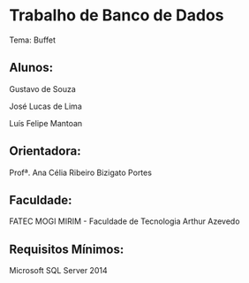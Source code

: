 # Trabalho de Banco de Dados

Tema: Buffet

## Alunos:

Gustavo de Souza

José Lucas de Lima

Luís Felipe Mantoan

## Orientadora:

Profª. Ana Célia Ribeiro Bizigato Portes

## Faculdade:

FATEC MOGI MIRIM - Faculdade de Tecnologia Arthur Azevedo

## Requisitos Mínimos:

Microsoft SQL Server 2014
